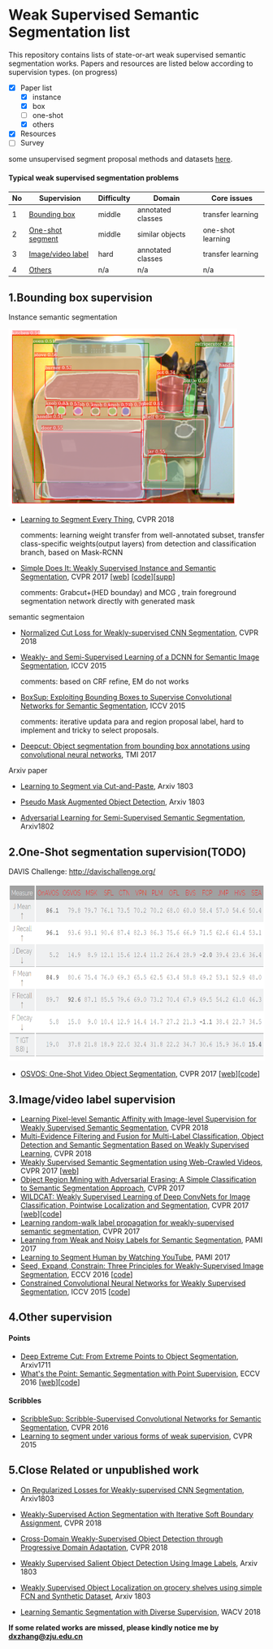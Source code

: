 # Weak Supervised Semantic Segmentation list

This repository contains lists of state-or-art weak supervised semantic segmentation works. Papers and resources are listed below according to supervision types.
(on progress)

- [x] Paper list
	- [x] instance
	- [x] box
	- [ ] one-shot
	- [x] others 
- [x] Resources
- [ ] Survey

some unsupervised segment proposal methods and datasets [here](unsup.md).

#### Typical weak supervised segmentation problems 


| No | Supervision | Difficulty | Domain | Core issues |
| -- | ----------- | ---------- | ------ | ----------- |
| 1 | [Bounding box](#1) | middle | annotated classes | transfer learning |
| 2 | [One-shot segment](#2) | middle | similar objects | one-shot learning |
| 3 | [Image/video label](#3) | hard | annotated classes | transfer learning |
| 4 | [Others](#4) | n/a | n/a | n/a |


<h2 id="1">1.Bounding box supervision</h2>

Instance semantic segmentation

<img src="img/instance.PNG" alt="git" title="instance segmentation" width="450" height="350" />

* [Learning to Segment Every Thing](https://arxiv.org/abs/1711.10370), CVPR 2018

	comments: learning weight transfer from well-annotated subset, transfer class-specific weights(output layers) from detection and classification branch, based on Mask-RCNN

* [Simple Does It: Weakly Supervised Instance and Semantic Segmentation](https://arxiv.org/abs/1603.07485), CVPR 2017 \[[web](https://www.mpi-inf.mpg.de/departments/computer-vision-and-multimodal-computing/research/weakly-supervised-learning/simple-does-it-weakly-supervised-instance-and-semantic-segmentation/)\] \[[code](https://github.com/philferriere/tfwss)\]\[[supp](http://openaccess.thecvf.com/content_cvpr_2017/supplemental/Khoreva_Simple_Does_It_2017_CVPR_supplemental.pdf)\]

	comments: Grabcut+(HED bounday) and MCG , train foreground segmentation network directly with generated mask

semantic segmentaion

* [Normalized Cut Loss for Weakly-supervised CNN Segmentation](https://fperazzi.github.io/files/publications/ncloss.pdf), CVPR 2018

* [Weakly- and Semi-Supervised Learning of a DCNN for Semantic Image Segmentation](https://arxiv.org/abs/1502.02734), ICCV 2015

	comments: based on CRF refine, EM do not works

* [BoxSup: Exploiting Bounding Boxes to Supervise Convolutional Networks for Semantic Segmentation](https://arxiv.org/abs/1503.01640), ICCV 2015

	comments: iterative updata para and region proposal label, hard to implement and tricky to select proposals.

* [Deepcut: Object segmentation from bounding box annotations using convolutional neural networks](https://pdfs.semanticscholar.org/9732/f55c55512309e24a88ae4f0728cc763b626f.pdf), TMI 2017

Arxiv paper

* [Learning to Segment via Cut-and-Paste](https://arxiv.org/abs/1803.06414), Arxiv 1803 

* [Pseudo Mask Augmented Object Detection](https://arxiv.org/abs/1803.05858), Arxiv 1803

* [Adversarial Learning for Semi-Supervised Semantic Segmentation](https://arxiv.org/abs/1802.07934), Arxiv1802

<h2 id="2">2.One-Shot segmentation supervision(TODO)</h2>

DAVIS Challenge: <http://davischallenge.org/>

<img src="img/davis.PNG" alt="git2" title="davis" width="700" height="350" />

* [OSVOS: One-Shot Video Object Segmentation](http://openaccess.thecvf.com/content_cvpr_2017/papers/Caelles_One-Shot_Video_Object_CVPR_2017_paper.pdf), CVPR 2017 \[[web](http://www.vision.ee.ethz.ch/~cvlsegmentation/osvos/)\]\[[code](https://github.com/kmaninis/OSVOS-caffe)\]

<h2 id="3">3.Image/video label supervision</h2>

* [Learning Pixel-level Semantic Affinity with Image-level Supervision for Weakly Supervised Semantic Segmentation](https://arxiv.org/abs/1803.10464), CVPR 2018
* [Multi-Evidence Filtering and Fusion for Multi-Label Classification, Object Detection and Semantic Segmentation Based on Weakly Supervised Learning](https://arxiv.org/abs/1802.09129), CVPR 2018
* [Weakly Supervised Semantic Segmentation using Web-Crawled Videos](https://arxiv.org/abs/1701.00352), CVPR 2017 \[[web](http://cvlab.postech.ac.kr/research/weaksup_video/)\]
* [Object Region Mining with Adversarial Erasing: A Simple Classification to Semantic Segmentation Approach](https://arxiv.org/abs/1703.08448), CVPR 2017
* [WILDCAT: Weakly Supervised Learning of Deep ConvNets for Image Classification, Pointwise Localization and Segmentation](http://webia.lip6.fr/~durandt/pdfs/2017_CVPR/Durand_WILDCAT_CVPR_2017.pdf), CVPR 2017 \[[web](http://webia.lip6.fr/~durandt/projects/wildcat/)\]\[[code](https://github.com/durandtibo/wildcat.pytorch)\]
* [Learning random-walk label propagation for weakly-supervised semantic segmentation](https://arxiv.org/abs/1802.00470), CVPR 2017 
* [Learning from Weak and Noisy Labels for Semantic Segmentation](http://ieeexplore.ieee.org/document/7450177/), PAMI 2017
* [Learning to Segment Human by Watching YouTube](https://arxiv.org/abs/1710.01457), PAMI 2017
* [Seed, Expand, Constrain: Three Principles for Weakly-Supervised Image Segmentation](https://arxiv.org/pdf/1603.06098.pdf), ECCV 2016 \[[code](https://github.com/kolesman/SEC)\]
* [Constrained Convolutional Neural Networks for Weakly Supervised Segmentation](https://www.robots.ox.ac.uk/~vgg/rg/papers/ccnn.pdf), ICCV 2015 \[[code](https://github.com/pathak22/ccnn)\]

<h2 id="4">4.Other supervision</h2>

#### Points

* [Deep Extreme Cut: From Extreme Points to Object Segmentation](https://arxiv.org/abs/1711.09081), Arxiv1711
* [What's the Point: Semantic Segmentation with Point Supervision](https://arxiv.org/abs/1506.02106), ECCV 2016 \[[web](http://vision.stanford.edu/whats_the_point/)\]\[[code](https://github.com/abearman/whats-the-point1)\] 

#### Scribbles

* [ScribbleSup: Scribble-Supervised Convolutional Networks for Semantic Segmentation](https://arxiv.org/abs/1604.05144), CVPR 2016
* [Learning to segment under various forms of weak supervision](https://www.cs.toronto.edu/~urtasun/publications/xu_etal_cvpr15.pdf), CVPR 2015


<h2 id="5">5.Close Related or unpublished work</h2>

* [On Regularized Losses for Weakly-supervised CNN Segmentation](https://arxiv.org/abs/1803.09569v1), Arxiv1803

* [Weakly-Supervised Action Segmentation with Iterative Soft Boundary Assignment](https://arxiv.org/abs/1803.10699v1), CVPR 2018

* [Cross-Domain Weakly-Supervised Object Detection through Progressive Domain Adaptation](https://arxiv.org/abs/1803.11365), CVPR 2018

* [Weakly Supervised Salient Object Detection Using Image Labels](https://arxiv.org/abs/1803.06503v1), Arxiv 1803

* [Weakly Supervised Object Localization on grocery shelves using simple FCN and Synthetic Dataset](https://arxiv.org/abs/1803.06813v1), Arxiv 1803

* [Learning Semantic Segmentation with Diverse Supervision](https://arxiv.org/abs/1802.00509), WACV 2018


**If some related works are missed, please kindly notice me by dxzhang@zju.edu.cn**

